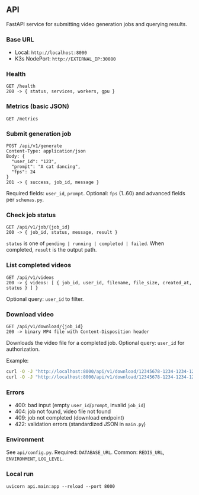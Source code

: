 ## API

FastAPI service for submitting video generation jobs and querying results.

### Base URL
- Local: `http://localhost:8000`
- K3s NodePort: `http://EXTERNAL_IP:30080`

### Health
```
GET /health
200 -> { status, services, workers, gpu }
```

### Metrics (basic JSON)
```
GET /metrics
```

### Submit generation job
```
POST /api/v1/generate
Content-Type: application/json
Body: {
  "user_id": "123",
  "prompt": "A cat dancing",
  "fps": 24
}
201 -> { success, job_id, message }
```

Required fields: `user_id`, `prompt`. Optional: `fps` (1..60) and advanced fields per `schemas.py`.

### Check job status
```
GET /api/v1/job/{job_id}
200 -> { job_id, status, message, result }
```

`status` is one of `pending | running | completed | failed`. When completed, `result` is the output path.

### List completed videos
```
GET /api/v1/videos
200 -> { videos: [ { job_id, user_id, filename, file_size, created_at, status } ] }
```

Optional query: `user_id` to filter.

### Download video
```
GET /api/v1/download/{job_id}
200 -> binary MP4 file with Content-Disposition header
```

Downloads the video file for a completed job. Optional query: `user_id` for authorization.

Example:
```bash
curl -O -J "http://localhost:8000/api/v1/download/12345678-1234-1234-1234-123456789abc"
curl -O -J "http://localhost:8000/api/v1/download/12345678-1234-1234-1234-123456789abc?user_id=alice"
```

### Errors
- 400: bad input (empty `user_id`/`prompt`, invalid `job_id`)
- 404: job not found, video file not found
- 409: job not completed (download endpoint)
- 422: validation errors (standardized JSON in `main.py`)

### Environment
See `api/config.py`. Required: `DATABASE_URL`. Common: `REDIS_URL`, `ENVIRONMENT`, `LOG_LEVEL`.

### Local run
```
uvicorn api.main:app --reload --port 8000
```


